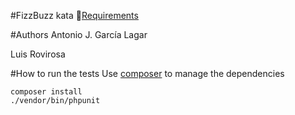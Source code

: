 #FizzBuzz kata
[Requirements](http://www.codingdojo.org/cgi-bin/index.pl?KataFizzBuzz)

#Authors
Antonio J. García Lagar

Luis Rovirosa

#How to run the tests
Use  [composer](https://getcomposer.org/download/) to manage the dependencies

	composer install
	./vendor/bin/phpunit